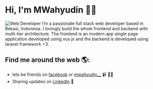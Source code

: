 # Hi, I'm MWahyudin 👋🏾

<img src="https://raw.githubusercontent.com/MWahyudin/Mwahydin/master/profile.jpg" alt="Web Developer">
I’m a passionate full stack web developer based in Bekasi, Indonesia. I lovingly build the whole frontend and backend with multi-tier architecture. The frontend is an modern app single page application developed using vus js and the backend is developed using laravel framework <3.

## Find me around the web 🌎:
- lets be friends on <a href="https://www.facebook.com/MWahyu.Root">facebook</a> or <a href="https://www.twitter.com/mwahyudin__">mwahyudin__</a> 📹 ✍🏾
- Sharing updates on <a href="https://www.linkedin.com/in/mwahyudin/">LinkedIn</a> 💼